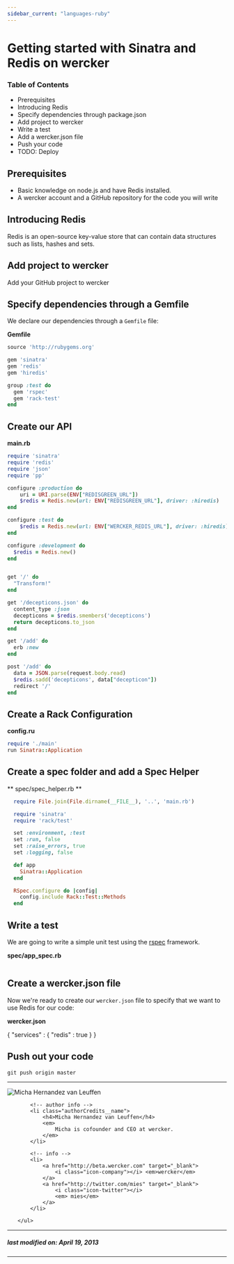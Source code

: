 ```yaml
---
sidebar_current: "languages-ruby"
---
```


# Getting started with Sinatra and Redis on wercker

### Table of Contents
* Prerequisites
* Introducing Redis
* Specify dependencies through package.json
* Add project to wercker
* Write a test
* Add a wercker.json file
* Push your code
* TODO: Deploy

## Prerequisites
* Basic knowledge on node.js and have Redis installed.
* A wercker account and a GitHub repository for the code you will write

## Introducing Redis
Redis is an open-source key-value store that can contain data structures such as lists, hashes and sets.

## Add project to wercker
Add your GitHub project to wercker

## Specify dependencies through a Gemfile

We declare our dependencies through a `Gemfile` file:

**Gemfile**

``` ruby
source 'http://rubygems.org'

gem 'sinatra'
gem 'redis'
gem 'hiredis'

group :test do
  gem 'rspec'
  gem 'rack-test'
end
```

## Create our API

**main.rb**

``` ruby
require 'sinatra'
require 'redis'
require 'json'
require 'pp'

configure :production do
    uri = URI.parse(ENV["REDISGREEN_URL"])
    $redis = Redis.new(url: ENV["REDISGREEN_URL"], driver: :hiredis)
end

configure :test do
    $redis = Redis.new(url: ENV["WERCKER_REDIS_URL"], driver: :hiredis)
end

configure :development do
  $redis = Redis.new()
end


get '/' do
  "Transform!"
end

get '/decepticons.json' do
  content_type :json
  decepticons = $redis.smembers('decepticons')
  return decepticons.to_json
end

get '/add' do
  erb :new
end

post '/add' do
  data = JSON.parse(request.body.read)
  $redis.sadd('decepticons', data["decepticon"])
  redirect '/'
end
```

## Create a Rack Configuration

**config.ru**

``` ruby
require './main'
run Sinatra::Application
```

## Create a spec folder and add a Spec Helper

** spec/spec_helper.rb **

``` ruby
  require File.join(File.dirname(__FILE__), '..', 'main.rb')

  require 'sinatra'
  require 'rack/test'

  set :environment, :test
  set :run, false
  set :raise_errors, true
  set :logging, false

  def app
    Sinatra::Application
  end

  RSpec.configure do |config|
    config.include Rack::Test::Methods
  end
```

## Write a test

We are going to write a simple unit test using the [rspec](http://rspec.info/) framework.

**spec/app_spec.rb**

``` ruby

```

## Create a wercker.json file

Now we're ready to create our `wercker.json` file to specify that we want to use Redis for our code:

**wercker.json**


  {
    "services" : {
      "redis" : true
    }
  }


## Push out your code


    git push origin master

-------

<div class="authorCredits">
    <span class="profile-picture">
        <img src="https://secure.gravatar.com/avatar/d4b19718f9748779d7cf18c6303dc17f?d=identicon&s=192" alt="Micha Hernandez van Leuffen"/>
    </span>
    <ul class="authorCredits">

        <!-- author info -->
        <li class="authorCredits__name">
            <h4>Micha Hernandez van Leuffen</h4>
            <em>
                Micha is cofounder and CEO at wercker.
            </em>
        </li>

        <!-- info -->
        <li>
            <a href="http://beta.wercker.com" target="_blank">
                <i class="icon-company"></i> <em>wercker</em>
            </a>
            <a href="http://twitter.com/mies" target="_blank">
                <i class="icon-twitter"></i>
                <em> mies</em>
            </a>
        </li>

    </ul>
</div>

-------
##### last modified on: April 19, 2013
-------
